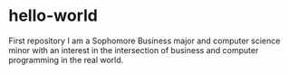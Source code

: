 # hello-world
First repository 
I am a Sophomore Business major and computer science minor with an interest in the intersection of business and computer programming in the real world.

